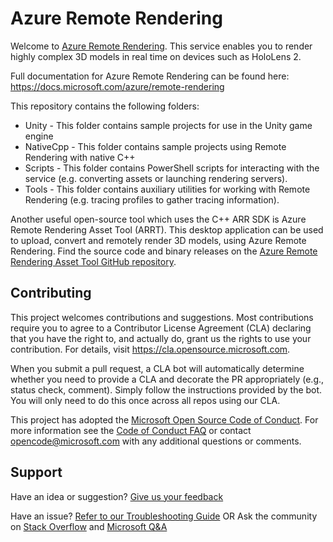 # Azure Remote Rendering

Welcome to [Azure Remote Rendering](https://azure.microsoft.com/services/remote-rendering/).
This service enables you to render highly complex 3D models in real time on devices such as HoloLens 2.

Full documentation for Azure Remote Rendering can be found here:
<https://docs.microsoft.com/azure/remote-rendering>

This repository contains the following folders:

* Unity - This folder contains sample projects for use in the Unity game engine
* NativeCpp - This folder contains sample projects using Remote Rendering with native C++
* Scripts - This folder contains PowerShell scripts for interacting with the service (e.g. converting assets or launching rendering servers).
* Tools - This folder contains auxiliary utilities for working with Remote Rendering (e.g. tracing profiles to gather tracing information).

Another useful open-source tool which uses the C++ ARR SDK is Azure Remote Rendering Asset Tool (ARRT). This desktop application can be used to upload, convert and remotely render 3D models, using Azure Remote Rendering. Find the source code and binary releases on the [Azure Remote Rendering Asset Tool GitHub repository](https://github.com/Azure/azure-remote-rendering-asset-tool).

## Contributing

This project welcomes contributions and suggestions.  Most contributions require you to agree to a
Contributor License Agreement (CLA) declaring that you have the right to, and actually do, grant us
the rights to use your contribution. For details, visit <https://cla.opensource.microsoft.com>.

When you submit a pull request, a CLA bot will automatically determine whether you need to provide
a CLA and decorate the PR appropriately (e.g., status check, comment). Simply follow the instructions
provided by the bot. You will only need to do this once across all repos using our CLA.

This project has adopted the [Microsoft Open Source Code of Conduct](https://opensource.microsoft.com/codeofconduct/).
For more information see the [Code of Conduct FAQ](https://opensource.microsoft.com/codeofconduct/faq/) or
contact [opencode@microsoft.com](mailto:opencode@microsoft.com) with any additional questions or comments.

## Support

Have an idea or suggestion? [Give us your feedback](https://feedback.azure.com/forums/928696-azure-remote-rendering)

Have an issue? [Refer to our Troubleshooting Guide](https://docs.microsoft.com/azure/remote-rendering/resources/troubleshoot) OR Ask the community on [Stack Overflow](https://stackoverflow.com/questions/tagged/azure-remote-rendering) and [Microsoft Q&A](https://docs.microsoft.com/answers/topics/azure-remote-rendering.html)